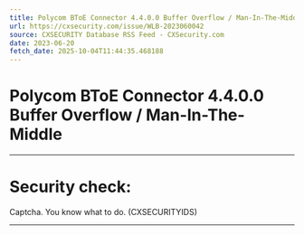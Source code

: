 ```yaml
---
title: Polycom BToE Connector 4.4.0.0 Buffer Overflow / Man-In-The-Middle
url: https://cxsecurity.com/issue/WLB-2023060042
source: CXSECURITY Database RSS Feed - CXSecurity.com
date: 2023-06-20
fetch_date: 2025-10-04T11:44:35.468188
---
```


# Polycom BToE Connector 4.4.0.0 Buffer Overflow / Man-In-The-Middle

---

# Security check:

Captcha. You know what to do. (CXSECURITYIDS)

---